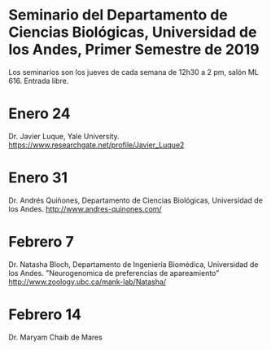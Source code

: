 # Seminario del Departamento de Ciencias Biológicas, Universidad de los Andes, Primer Semestre de 2019

Los seminarios son los jueves de cada semana de 12h30 a 2 pm, salón ML 616. Entrada libre.

# Enero 24

Dr. Javier Luque, Yale University.
https://www.researchgate.net/profile/Javier_Luque2

# Enero 31

Dr. Andrés Quiñones, Departamento de Ciencias Biológicas, Universidad de los Andes.
http://www.andres-quinones.com/

# Febrero 7

Dr. Natasha Bloch, Departamento de Ingeniería Biomédica, Universidad de los Andes.
"Neurogenomica de preferencias de apareamiento”
http://www.zoology.ubc.ca/mank-lab/Natasha/

# Febrero 14

Dr. Maryam Chaib de Mares
